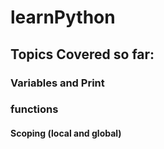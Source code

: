 # learnPython

## Topics Covered so far:
### Variables and Print
### functions
#### Scoping (local and global)




